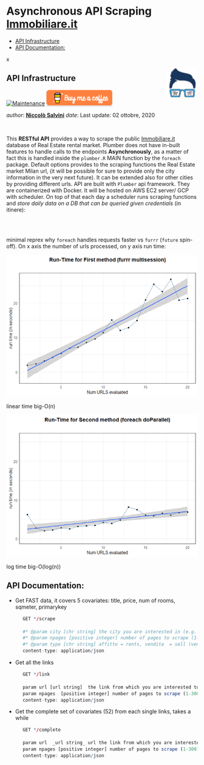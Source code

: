Asynchronous API Scraping [Immobiliare.it](https://www.immobiliare.it/)
================

  - [API Infrastructure](#api-infrastructure)
  - [API Documentation:](#api-documentation)

<!-- README.md is generated from README.Rmd. Please edit that file -->

x

<img src="img/logo.png" align="right" height="80" />

## API Infrastructure

[![Maintenance](https://img.shields.io/badge/Maintained%3F-yes-green.svg)](https://GitHub.com/Naereen/StrapDown.js/graphs/commit-activity)
<a href="https://www.buymeacoffee.com/gbraad" target="_blank"><img src="img/orange_img.png" alt="Buy Me A Coffee" style="height: 41px !important;width: 174px !important;box-shadow: 0px 3px 2px 0px rgba(190, 190, 190, 0.5) !important;-webkit-box-shadow: 0px 3px 2px 0px rgba(190, 190, 190, 0.5) !important;" ></a>

*author*: **[Niccolò Salvini](https://niccolosalvini.netlify.app/)**
*date*: Last update: 02 ottobre, 2020

<br>

This **RESTful API** provides a way to scrape the public
[Immobiliare.it](https://www.immobiliare.it/) database of Real Estate
rental market. Plumber does not have in-built features to handle calls
to the endpoints **Asynchronously**, as a matter of fact this is handled
inside the `plumber.R` MAIN function by the `foreach` package. Default
options provides to the scraping functions the Real Estate market Milan
url, (it will be possible for sure to provide only the city information
in the very next future). It can be extended also for other cities by
providing different urls. API are built with `Plumber` api framework.
They are containerized with Docker. It will be hosted on AWS EC2 server/
GCP with scheduler. On top of that each day a scheduler runs scraping
functions and *store daily data on a DB that can be queried given
credentials* (in itinere):

<br><br>

minimal reprex why `foreach` handles requests faster vs `furrr`
(`future` spin-off). On x axis the number of urls processed, on y axis
run time:

<p align="center">

<div class="figure">

<img src="img/run_timefurrr.png" alt="linear time big-O(n)" width="696" />

<p class="caption">

linear time big-O(n)

</p>

</div>

</p>

<p align="center">

<div class="figure">

<img src="img/run_timeforeach.png" alt="log time  big-O(log(n))" width="696" />

<p class="caption">

log time big-O(log(n))

</p>

</div>

</p>

## API Documentation:

  - Get FAST data, it covers 5 covariates: title, price, num of rooms,
    sqmeter, primarykey

<!-- end list -->

``` r
      GET */scrape

      #* @param city [chr string] the city you are interested in (e.g. "roma", "milano", "firenze")
      #* @param npages [positive integer] number of pages to scrape (1-300) default: 10 min: 2
      #* @param type [chr string] affitto = rents, vendita  = sell (vendita no available for now)
      content-type: application/json 
```

  - Get all the links

<!-- end list -->

``` r
      GET */link

      param url [url string]  the link from which you are interested to extract data
      param npages  [positive integer] number of pages to scrape (1-300) 
      content-type: application/json 
```

  - Get the complete set of covariates (52) from each single links,
    takes a while

<!-- end list -->

``` r
      GET */complete

      param url  _url string_ url the link from which you are interested to extract data
      param npages [positive integer] number of pages to scrape (1-300) 
      content-type: application/json
            
```
